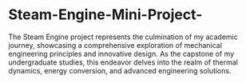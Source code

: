 # Steam-Engine-Mini-Project-
The Steam Engine project represents the culmination of my academic journey, showcasing a comprehensive exploration of mechanical engineering principles and innovative design. As the capstone of my undergraduate studies, this endeavor delves into the realm of thermal dynamics, energy conversion, and advanced engineering solutions.
